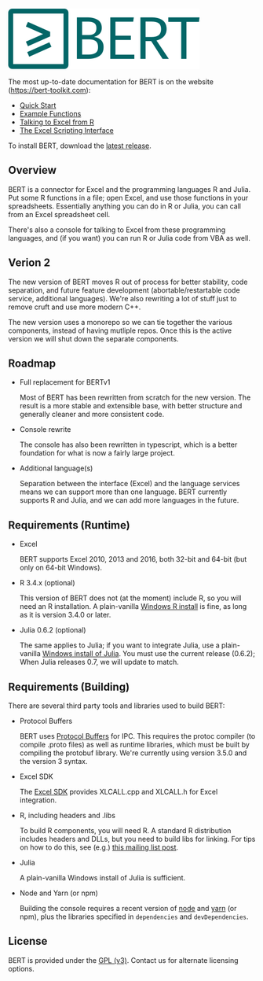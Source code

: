 [<img src="logo-transparent.svg">](https://bert-toolkit.com/)

The most up-to-date documentation for BERT is on the website (https://bert-toolkit.com):

 * [Quick Start][1]
 * [Example Functions][2]
 * [Talking to Excel from R][3]
 * [The Excel Scripting Interface][4]

To install BERT, download the [latest release][5].

[1]: https://bert-toolkit.com/bert-quick-start
[2]: https://bert-toolkit.com/bert-example-functions
[3]: https://bert-toolkit.com/talking-to-excel-from-r
[4]: https://bert-toolkit.com/excel-scripting-interface-in-r
[5]: https://github.com/sdllc/Basic-Excel-R-Toolkit/releases/latest

Overview
--------

BERT is a connector for Excel and the programming languages R and Julia. 
Put some R functions in a file; open Excel, and use those functions in your 
spreadsheets. Essentially anything you can do in R or Julia, you can call 
from an Excel spreadsheet cell. 

There's also a console for talking to Excel from these programming languages, 
and (if you want) you can run R or Julia code from VBA as well.

Verion 2
--------

The new version of BERT moves R out of process for better stability, code
separation, and future feature development (abortable/restartable code service,
additional languages). We're also rewriting a lot of stuff just to remove cruft
and use more modern C++.

The new version uses a monorepo so we can tie together the various components,
instead of having mutliple repos.  Once this is the active version we will 
shut down the separate components.

Roadmap
-------

 * Full replacement for BERTv1

   Most of BERT has been rewritten from scratch for the new version. The result
   is a more stable and extensible base, with better structure and generally 
   cleaner and more consistent code.

 * Console rewrite

   The console has also been rewritten in typescript, which is a better 
   foundation for what is now a fairly large project. 

 * Additional language(s)

   Separation between the interface (Excel) and the language services means
   we can support more than one language. BERT currently supports R and Julia,
   and we can add more languages in the future.

Requirements (Runtime)
----------------------

 * Excel  

   BERT supports Excel 2010, 2013 and 2016, both 32-bit and 64-bit (but 
   only on 64-bit Windows).

 * R 3.4.x (optional)
  
   This version of BERT does not (at the moment) include R, so you will need
   an R installation. A plain-vanilla [Windows R install][6] is fine, as long
   as it is version 3.4.0 or later.

 * Julia 0.6.2 (optional)

   The same applies to Julia; if you want to integrate Julia, use a plain-
   vanilla [Windows install of Julia][7]. You must use the current release
   (0.6.2); When Julia releases 0.7, we will update to match.

Requirements (Building)
-----------------------

There are several third party tools and libraries used to build BERT:

 * Protocol Buffers

   BERT uses [Protocol Buffers][8] for IPC. This requires the protoc compiler
   (to compile .proto files) as well as runtime libraries, which must be
   built by compiling the protobuf library. We're currently using version 
   3.5.0 and the version 3 syntax.

 * Excel SDK

   The [Excel SDK][9] provides XLCALL.cpp and XLCALL.h for Excel integration.

 * R, including headers and .libs

   To build R components, you will need R. A standard R distribution includes 
   headers and DLLs, but you need to build libs for linking. For tips on how 
   to do this, see (e.g.) [this mailing list post][10].

 * Julia

   A plain-vanilla Windows install of Julia is sufficient.

 * Node and Yarn (or npm)

   Building the console requires a recent version of [node][11] and [yarn][12] 
   (or npm), plus the libraries specified in `dependencies` and 
   `devDependencies`.

License
-------

BERT is provided under the [GPL (v3)][13]. Contact us for alternate licensing
options.

[6]: https://cran.r-project.org/bin/windows/base/
[7]: https://julialang.org/

[8]: https://developers.google.com/protocol-buffers/
[9]: https://msdn.microsoft.com/en-us/library/office/bb687883.aspx
[10]: https://stat.ethz.ch/pipermail/r-devel/2010-October/058833.html
[11]: https://nodejs.org
[12]: https://yarnpkg.com
[13]: https://www.gnu.org/licenses/gpl-3.0.md